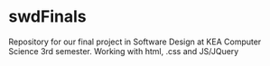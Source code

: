 # swdFinals
Repository for our final project in Software Design at KEA Computer Science 3rd semester. Working with html, .css and JS/JQuery
